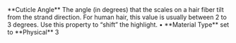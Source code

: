 <tr>
<td>**Cuticle Angle**</td>
<td>The angle (in degrees) that the scales on a hair fiber tilt from the strand direction. For human hair, this value is usually between 2 to 3 degrees. Use this property to “shift” the highlight.</td>
<td>&#8226; **Material Type** set to **Physical**</td>
<td>3</td>
</tr>
